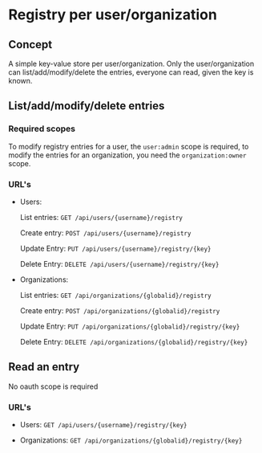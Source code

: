 # Registry per user/organization

## Concept

A simple key-value store per user/organization. Only the user/organization can list/add/modify/delete the entries, everyone can read, given the key is known.


## List/add/modify/delete entries

### Required scopes

To modify registry entries for a user, the `user:admin` scope is required, to modify the entries for an organization, you need the `organization:owner` scope.

### URL's

- Users:

    List entries:
    `GET /api/users/{username}/registry`

    Create entry:
    `POST /api/users/{username}/registry`

    Update Entry:
    `PUT /api/users/{username}/registry/{key}`

    Delete Entry:
    `DELETE /api/users/{username}/registry/{key}`

- Organizations:

    List entries:
    `GET /api/organizations/{globalid}/registry`

    Create entry:
    `POST /api/organizations/{globalid}/registry`

    Update Entry:
    `PUT /api/organizations/{globalid}/registry/{key}`

    Delete Entry:
    `DELETE /api/organizations/{globalid}/registry/{key}`

## Read an entry

No oauth scope is required

### URL's

- Users:
    `GET /api/users/{username}/registry/{key}`

- Organizations:
    `GET /api/organizations/{globalid}/registry/{key}`
